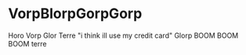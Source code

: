 # VorpBlorpGorpGorp
Horo Vorp Glor Terre "i think ill use my credit card" Glorp BOOM BOOM BOOM terre 
